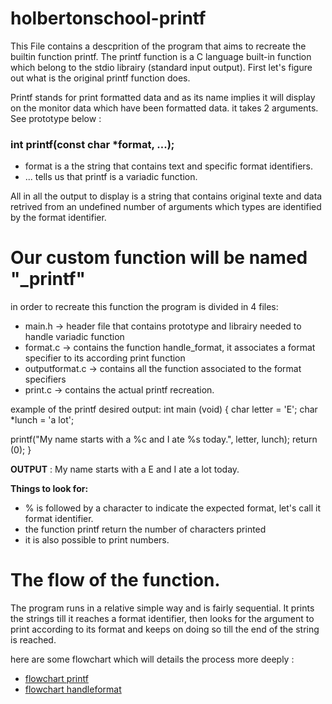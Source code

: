 # holbertonschool-printf

This File contains a descprition of the program that aims to recreate the builtin function printf. The printf function is a C language built-in function which belong to the stdio librairy (standard input output). First let's figure out what is the original printf function does.

Printf stands for print formatted data and as its name implies it will display on the monitor data which have been formatted data. it takes 2 arguments. See prototype below :

### int printf(const char *format, ...);

- format is a the string that contains text and specific format identifiers.
- ...  tells us that printf is a variadic function. 

All in all the output to display is a string that contains original texte and data retrived from an undefined number of arguments which types are identified by the format identifier. 


# Our custom function will be named "_printf"

in order to recreate this function the program is divided in 4 files:
- main.h           -> header file that contains prototype and librairy needed to handle variadic function
- format.c         -> contains the function handle_format, it associates a format specifier to its according print function
- outputformat.c   -> contains all the function associated to the format specifiers
- print.c          -> contains the actual printf recreation. 

example of the printf desired output: 
int main (void)
{
char letter = 'E';
char *lunch = 'a lot';

printf("My name starts with a %c and I ate %s today.", letter, lunch);
return (0);
}

**OUTPUT** : My name starts with a E and I ate a lot today.

**Things to look for:**

- % is followed by a character to indicate the expected format, let's call it format identifier.  
- the function printf return the number of characters printed
- it is also possible to print numbers. 

# The flow of the function. 

The program runs in a relative simple way and is fairly sequential. It prints the strings till it reaches a format identifier, then looks for the argument to print according to its format and keeps on doing so till the end of the string is reached. 

here are some flowchart which will details the process more deeply : 

- [flowchart printf](Flowcharts/_printf(main).jpg)
- [flowchart handleformat](Flowcharts/Handle_format(subroutine).jpg)



